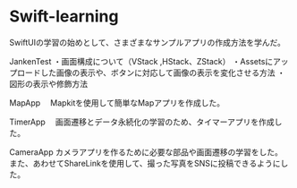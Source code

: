 # Swift-learning
SwiftUIの学習の始めとして、さまざまなサンプルアプリの作成方法を学んだ。

JankenTest
  ・画面構成について（VStack ,HStack、ZStack）
  ・Assetsにアップロードした画像の表示や、ボタンに対応して画像の表示を変化させる方法
  ・図形の表示や修飾方法

MapApp
　Mapkitを使用して簡単なMapアプリを作成した。

TimerApp
　画面遷移とデータ永続化の学習のため、タイマーアプリを作成した。

CameraApp
 カメラアプリを作るために必要な部品や画面遷移の学習をした。 
 また、あわせてShareLinkを使用して、撮った写真をSNSに投稿できるようにした。
